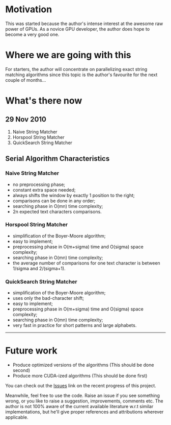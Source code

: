 # Motivation #
This was started because the author's intense interest at the awesome
raw power of GPUs. As a novice GPU developer, the author does hope to
become a very good one.

# Where we are going with this #
For starters, the author will concentrate on parallelizing exact string
matching algorithms since this topic is the author's favourite for the next
couple of months...

# What's there now #
## 29 Nov 2010 ##
  1. Naive String Matcher
  1. Horspool String Matcher
  1. QuickSearch String Matcher

## Serial Algorithm Characteristics ##
### Naive String Matcher ###
  * no preprocessing phase;
  * constant extra space needed;
  * always shifts the window by exactly 1 position to the right;
  * comparisons can be done in any order;
  * searching phase in O(mn) time complexity;
  * 2n expected text characters comparisons.
### Horspool String Matcher ###
  * simplification of the Boyer-Moore algorithm;
  * easy to implement;
  * preprocessing phase in O(m+sigma) time and O(sigma) space complexity;
  * searching phase in O(mn) time complexity;
  * the average number of comparisons for one text character is between 1/sigma and 2/(sigma+1).
### QuickSearch String Matcher ###
  * simplification of the Boyer-Moore algorithm;
  * uses only the bad-character shift;
  * easy to implement;
  * preprocessing phase in O(m+sigma) time and O(sigma) space complexity;
  * searching phase in O(mn) time complexity;
  * very fast in practice for short patterns and large alphabets.


---


# Future work #
  * Produce optimized versions of the algorithms (This should be done second)
  * Produce more CUDA-ized algorithms (This should be done first)

You can check out the [Issues](http://code.google.com/p/exactstrmatchgpu/issues/list) link on the recent progress of this project.

Meanwhile, feel free to use the code. Raise an issue if you see something wrong,
or you like to raise a suggestion, improvements, comments etc. The author is not
100% aware of the current available literature w.r.t similar implementations, but
he'll give proper references and attributions wherever applicable.

